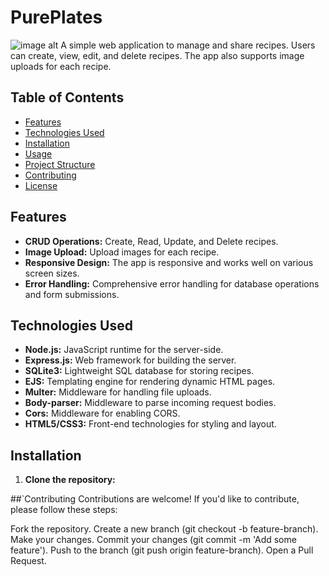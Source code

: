 # PurePlates
![image alt]([image_url](https://github.com/Lolis007/PurePlates/blob/main/Screenshot%202024-08-14%20002941.png?raw=true))
A simple web application to manage and share recipes. Users can create, view, edit, and delete recipes. The app also supports image uploads for each recipe.

## Table of Contents
- [Features](#features)
- [Technologies Used](#technologies-used)
- [Installation](#installation)
- [Usage](#usage)
- [Project Structure](#project-structure)
- [Contributing](#contributing)
- [License](#license)

## Features
- **CRUD Operations:** Create, Read, Update, and Delete recipes.
- **Image Upload:** Upload images for each recipe.
- **Responsive Design:** The app is responsive and works well on various screen sizes.
- **Error Handling:** Comprehensive error handling for database operations and form submissions.

## Technologies Used
- **Node.js:** JavaScript runtime for the server-side.
- **Express.js:** Web framework for building the server.
- **SQLite3:** Lightweight SQL database for storing recipes.
- **EJS:** Templating engine for rendering dynamic HTML pages.
- **Multer:** Middleware for handling file uploads.
- **Body-parser:** Middleware to parse incoming request bodies.
- **Cors:** Middleware for enabling CORS.
- **HTML5/CSS3:** Front-end technologies for styling and layout.

## Installation

1. **Clone the repository:**

##`Contributing
Contributions are welcome! If you'd like to contribute, please follow these steps:

Fork the repository.
Create a new branch (git checkout -b feature-branch).
Make your changes.
Commit your changes (git commit -m 'Add some feature').
Push to the branch (git push origin feature-branch).
Open a Pull Request.
